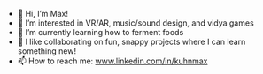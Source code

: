 - 👋 Hi, I’m Max!
- 👀 I’m interested in VR/AR, music/sound design, and vidya games
- 🌱 I’m currently learning how to ferment foods
- 💞️ I like collaborating on fun, snappy projects where I can learn something new!
- 📫 How to reach me: www.linkedin.com/in/kuhnmax

<!---
maxwellsquared/maxwellsquared is a ✨ special ✨ repository because its `README.md` (this file) appears on your GitHub profile.
You can click the Preview link to take a look at your changes.
--->
